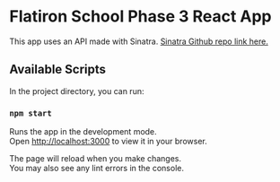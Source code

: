 # Flatiron School Phase 3 React App

This app uses an API made with Sinatra. [Sinatra Github repo link here.](https://github.com/noribang/sinatra-starter-code)

## Available Scripts

In the project directory, you can run:

### `npm start`

Runs the app in the development mode.\
Open [http://localhost:3000](http://localhost:3000) to view it in your browser.

The page will reload when you make changes.\
You may also see any lint errors in the console.

